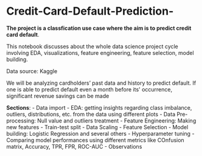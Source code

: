 # Credit-Card-Default-Prediction-
**The project is a classfication use case where the aim is to predict credit card default**. 

This notebook discusses about the whole data science project cycle involving EDA, visualizations, feature engineering, feature selection, model building.

Data source: Kaggle


We will be analyzing cardholders’ past data and history to predict default. If one is able to predict default even a month before its' occurrence, significant revenue savings can be made
    
    
**Sections**:
    - Data import
    - EDA: getting insights regarding class imbalance, outliers, distributions, etc. from the data using different plots
    - Data Pre-processing: Null value and outliers treatment 
    - Feature Engineering: Making new features
    - Train-test split
    - Data Scaling
    - Feature Selection
    - Model building: Logistic Regression and several others
    - Hyperparameter tuning
    - Comparing model performances using different metrics like COnfusion matrix, Accuracy, TPR, FPR, ROC-AUC 
    - Observations



